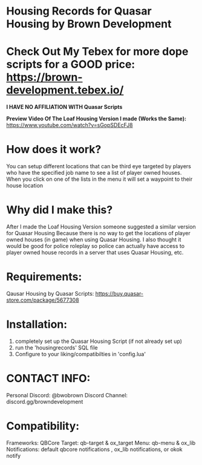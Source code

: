 # Housing Records for Quasar Housing by Brown Development

# Check Out My Tebex for more dope scripts for a GOOD price: https://brown-development.tebex.io/

**I HAVE NO AFFILIATION WITH Quasar Scripts**

**Preview Video Of The Loaf Housing Version I made (Works the Same):** https://www.youtube.com/watch?v=sGopSDEcFJ8

# How does it work?

You can setup different locations that can be third eye targeted by players who have the 
specified job name to see a list of player owned houses. When you click on one of the
lists in the menu it will set a waypoint to their house location

# Why did I make this?

After I made the Loaf Housing Version someone suggested a similar version for Quasar Housing 
Because there is no way to get the locations of player owned houses (in game)
when using Quasar Housing. I also thought it would be good for police roleplay so police
can actually have access to player owned house records in a server that uses Quasar Housing, etc.

# Requirements: 
Qausar Housing by Quasar Scripts: https://buy.quasar-store.com/package/5677308

# Installation:
1. completely set up the Quasar Housing Script (if not already set up)
2. run the 'housingrecords' SQL file
3. Configure to your liking/compatibilties in 'config.lua'

# CONTACT INFO:
Personal Discord: @bwobrown
Discord Channel: discord.gg/browndevelopment

# Compatibility:
Frameworks: QBCore
Target: qb-target & ox_target 
Menu: qb-menu & ox_lib 
Notifications: default qbcore notifications , ox_lib notifications, or okok notify
